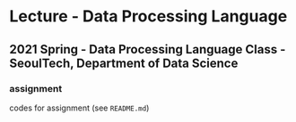 # Lecture - Data Processing Language
## 2021 Spring - Data Processing Language Class - SeoulTech, Department of Data Science

### assignment
codes for assignment (see ```README.md```)
